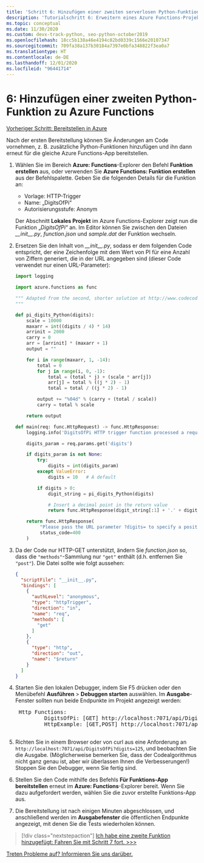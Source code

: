 ```yaml
---
title: 'Schritt 6: Hinzufügen einer zweiten serverlosen Python-Funktion zu Azure Functions mit VS Code'
description: 'Tutorialschritt 6: Erweitern eines Azure Functions-Projekts durch Hinzufügen einer zweiten serverlosen Funktion'
ms.topic: conceptual
ms.date: 11/30/2020
ms.custom: devx-track-python, seo-python-october2019
ms.openlocfilehash: 18cc5b138a46e4194c82bd0339c1566e20107347
ms.sourcegitcommit: 709fa38a137b30184a7397e0bfa348822f3ea0a7
ms.translationtype: HT
ms.contentlocale: de-DE
ms.lasthandoff: 12/01/2020
ms.locfileid: "96441714"
---
```

# <a name="6-add-a-second-python-function-to-azure-functions"></a>6: Hinzufügen einer zweiten Python-Funktion zu Azure Functions

[Vorheriger Schritt: Bereitstellen in Azure](tutorial-vs-code-serverless-python-05.md)

Nach der ersten Bereitstellung können Sie Änderungen am Code vornehmen, z. B. zusätzliche Python-Funktionen hinzufügen und ihn dann erneut für die gleiche Azure Functions-App bereitstellen.

1. Wählen Sie im Bereich **Azure: Functions**-Explorer den Befehl **Funktion erstellen** aus, oder verwenden Sie **Azure Functions: Funktion erstellen** aus der Befehlspalette. Geben Sie die folgenden Details für die Funktion an:

    - Vorlage: HTTP-Trigger
    - Name: „DigitsOfPi“
    - Autorisierungsstufe: Anonym

    Der Abschnitt **Lokales Projekt** im Azure Functions-Explorer zeigt nun die Funktion „*DigitsOfPi*“ an. Im Editor können Sie zwischen den Dateien *\_\_init\_\_.py*, *function.json* und *sample.dat* der Funktion wechseln.

1. Ersetzen Sie den Inhalt von *\_\_init\_\_.py*, sodass er dem folgenden Code entspricht, der eine Zeichenfolge mit dem Wert von PI für eine Anzahl von Ziffern generiert, die in der URL angegeben sind (dieser Code verwendet nur einen URL-Parameter):

    ```python
    import logging

    import azure.functions as func

    """ Adapted from the second, shorter solution at http://www.codecodex.com/wiki/Calculate_digits_of_pi#Python
    """

    def pi_digits_Python(digits):
        scale = 10000
        maxarr = int((digits / 4) * 14)
        arrinit = 2000
        carry = 0
        arr = [arrinit] * (maxarr + 1)
        output = ""

        for i in range(maxarr, 1, -14):
            total = 0
            for j in range(i, 0, -1):
                total = (total * j) + (scale * arr[j])
                arr[j] = total % ((j * 2) - 1)
                total = total / ((j * 2) - 1)

            output += "%04d" % (carry + (total / scale))
            carry = total % scale

        return output

    def main(req: func.HttpRequest) -> func.HttpResponse:
        logging.info('DigitsOfPi HTTP trigger function processed a request.')

        digits_param = req.params.get('digits')

        if digits_param is not None:
            try:
                digits = int(digits_param)
            except ValueError:
                digits = 10   # A default

            if digits > 0:
                digit_string = pi_digits_Python(digits)

                # Insert a decimal point in the return value
                return func.HttpResponse(digit_string[:1] + '.' + digit_string[1:])

        return func.HttpResponse(
             "Please pass the URL parameter ?digits= to specify a positive number of digits.",
             status_code=400
        )
    ```

1. Da der Code nur HTTP-GET unterstützt, ändern Sie *function.json* so, dass die `"methods"`-Sammlung nur `"get"` enthält (d.h. entfernen Sie `"post"`). Die Datei sollte wie folgt aussehen:

    ```json
    {
      "scriptFile": "__init__.py",
      "bindings": [
        {
          "authLevel": "anonymous",
          "type": "httpTrigger",
          "direction": "in",
          "name": "req",
          "methods": [
            "get"
          ]
        },
        {
          "type": "http",
          "direction": "out",
          "name": "$return"
        }
      ]
    }
    ```

1. Starten Sie den lokalen Debugger, indem Sie F5 drücken oder den Menübefehl **Ausführen** > **Debuggen starten** auswählen. Im **Ausgabe**-Fenster sollten nun beide Endpunkte im Projekt angezeigt werden:

    <pre>
    Http Functions:
            DigitsOfPi: [GET] http://localhost:7071/api/DigitsOfPi
            HttpExample: [GET,POST] http://localhost:7071/api/HttpExample
    </pre>

1. Richten Sie in einem Browser oder von curl aus eine Anforderung an `http://localhost:7071/api/DigitsOfPi?digits=125`, und beobachten Sie die Ausgabe. (Möglicherweise bemerken Sie, dass der Codealgorithmus nicht ganz genau ist, aber wir überlassen Ihnen die Verbesserungen!) Stoppen Sie den Debugger, wenn Sie fertig sind.

1. Stellen Sie den Code mithilfe des Befehls **Für Funktions-App bereitstellen** erneut im **Azure: Functions**-Explorer bereit. Wenn Sie dazu aufgefordert werden, wählen Sie die zuvor erstellte Funktions-App aus.

1. Die Bereitstellung ist nach einigen Minuten abgeschlossen, und anschließend werden im **Ausgabefenster** die öffentlichen Endpunkte angezeigt, mit denen Sie die Tests wiederholen können.

> [!div class="nextstepaction"]
> [Ich habe eine zweite Funktion hinzugefügt: Fahren Sie mit Schritt 7 fort. >>>](tutorial-vs-code-serverless-python-07.md)

[Treten Probleme auf? Informieren Sie uns darüber.](https://aka.ms/python-functions-qs-ms-survey)
